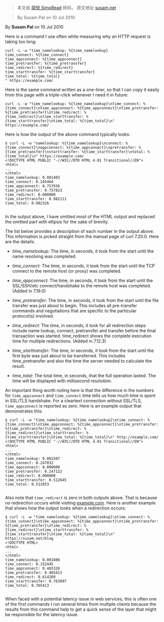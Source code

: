 > 本文由 [简悦 SimpRead](http://ksria.com/simpread/) 转码， 原文地址 [susam.net](https://susam.net/blog/timing-with-curl.html)

> By Susam Pal on 10 Jul 2010

By **Susam Pal** on 10 Jul 2010

Here is a command I use often while measuring why an HTTP request is taking too long:

```
curl -L -w "time_namelookup: %{time_namelookup}
time_connect: %{time_connect}
time_appconnect: %{time_appconnect}
time_pretransfer: %{time_pretransfer}
time_redirect: %{time_redirect}
time_starttransfer: %{time_starttransfer}
time_total: %{time_total}
" https://example.com/
```

Here is the same command written as a one-liner, so that I can copy it easily from this page with a triple-click whenever I need it in future:

```
curl -L -w "time_namelookup: %{time_namelookup}\ntime_connect: %{time_connect}\ntime_appconnect: %{time_appconnect}\ntime_pretransfer: %{time_pretransfer}\ntime_redirect: %{time_redirect}\ntime_starttransfer: %{time_starttransfer}\ntime_total: %{time_total}\n" https://example.com/
```

Here is how the output of the above command typically looks:

```
$ curl -L -w "namelookup: %{time_namelookup}\nconnect: %{time_connect}\nappconnect: %{time_appconnect}\npretransfer: %{time_pretransfer}\nstarttransfer: %{time_starttransfer}\ntotal: %{time_total}\n" https://example.com/
<!DOCTYPE HTML PUBLIC "-//W3C//DTD HTML 4.01 Transitional//EN">
<html>
...
</html>
time_namelookup: 0.001403
time_connect: 0.245464
time_appconnect: 0.757656
time_pretransfer: 0.757823
time_redirect: 0.000000
time_starttransfer: 0.982111
time_total: 0.982326


```

In the output above, I have omitted most of the HTML output and replaced the omitted part with ellipsis for the sake of brevity.

The list below provides a description of each number in the output above. This information is picked straight from the manual page of curl 7.20.0. Here are the details:

*   _time_namelookup:_ The time, in seconds, it took from the start until the name resolving was completed.
    
*   _time_connect:_ The time, in seconds, it took from the start until the TCP connect to the remote host (or proxy) was completed.
    
*   _time_appconnect:_ The time, in seconds, it took from the start until the SSL/SSH/etc connect/handshake to the remote host was completed. (Added in 7.19.0)
    
*   _time_pretransfer:_ The time, in seconds, it took from the start until the file transfer was just about to begin. This includes all pre-transfer commands and negotiations that are specific to the particular protocol(s) involved.
    
*   _time_redirect:_ The time, in seconds, it took for all redirection steps include name lookup, connect, pretransfer and transfer before the final transaction was started. time_redirect shows the complete execution time for multiple redirections. (Added in 7.12.3)
    
*   _time_starttransfer:_ The time, in seconds, it took from the start until the first byte was just about to be transferred. This includes time_pretransfer and also the time the server needed to calculate the result.
    
*   _time_total:_ The total time, in seconds, that the full operation lasted. The time will be displayed with millisecond resolution.
    

An important thing worth noting here is that the difference in the numbers for `time_appconnect` and `time_connect` time tells us how much time is spent in SSL/TLS handshake. For a cleartext connection without SSL/TLS, `time_appconnect` is reported as zero. Here is an example output that demonstrates this:

```
$ curl -L -w "time_namelookup: %{time_namelookup}\ntime_connect: %{time_connect}\ntime_appconnect: %{time_appconnect}\ntime_pretransfer: %{time_pretransfer}\ntime_redirect: %{time_redirect}\ntime_starttransfer: %{time_starttransfer}\ntime_total: %{time_total}\n" http://example.com/
<!DOCTYPE HTML PUBLIC "-//W3C//DTD HTML 4.01 Transitional//EN">
<html>
...
</html>
time_namelookup: 0.001507
time_connect: 0.247032
time_appconnect: 0.000000
time_pretransfer: 0.247122
time_redirect: 0.000000
time_starttransfer: 0.512645
time_total: 0.512853


```

Also note that `time_redirect` is zero in both outputs above. That is because no redirection occurs while visiting [example.com](https://example.com/). Here is another example that shows how the output looks when a redirection occurs:

```
$ curl -L -w "time_namelookup: %{time_namelookup}\ntime_connect: %{time_connect}\ntime_appconnect: %{time_appconnect}\ntime_pretransfer: %{time_pretransfer}\ntime_redirect: %{time_redirect}\ntime_starttransfer: %{time_starttransfer}\ntime_total: %{time_total}\n" https://susam.net/blog
<!DOCTYPE HTML>
<html>
...
</html>
time_namelookup: 0.001886
time_connect: 0.152445
time_appconnect: 0.465326
time_pretransfer: 0.465413
time_redirect: 0.614289
time_starttransfer: 0.763997
time_total: 0.765413


```

When faced with a potential latency issue in web services, this is often one of the first commands I run several times from multiple clients because the results from this command help to get a quick sense of the layer that might be responsible for the latency issue.